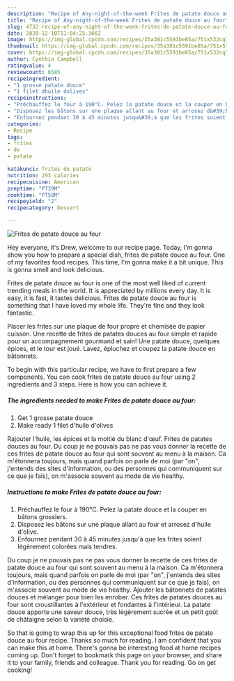 ```yaml
---
description: "Recipe of Any-night-of-the-week Frites de patate douce au four"
title: "Recipe of Any-night-of-the-week Frites de patate douce au four"
slug: 4732-recipe-of-any-night-of-the-week-frites-de-patate-douce-au-four
date: 2020-12-10T11:04:25.366Z
image: https://img-global.cpcdn.com/recipes/35a301c5591be85a/751x532cq70/frites-de-patate-douce-au-four-photo-principale-de-la-recette.jpg
thumbnail: https://img-global.cpcdn.com/recipes/35a301c5591be85a/751x532cq70/frites-de-patate-douce-au-four-photo-principale-de-la-recette.jpg
cover: https://img-global.cpcdn.com/recipes/35a301c5591be85a/751x532cq70/frites-de-patate-douce-au-four-photo-principale-de-la-recette.jpg
author: Cynthia Campbell
ratingvalue: 4
reviewcount: 6585
recipeingredient:
- "1 grosse patate douce"
- "1 filet dhuile dolives"
recipeinstructions:
- "Préchauffez le four à 190°C. Pelez la patate douce et la couper en bâtons grossiers."
- "Disposez les bâtons sur une plaque allant au four et arrosez d&#39;huile d&#39;olive."
- "Enfournez pendant 30 à 45 minutes jusqu&#39;à que les frites soient légèrement colorées mais tendres."
categories:
- Recipe
tags:
- frites
- de
- patate

katakunci: frites de patate 
nutrition: 293 calories
recipecuisine: American
preptime: "PT39M"
cooktime: "PT58M"
recipeyield: "2"
recipecategory: Dessert

---
```



![Frites de patate douce au four](https://img-global.cpcdn.com/recipes/35a301c5591be85a/751x532cq70/frites-de-patate-douce-au-four-photo-principale-de-la-recette.jpg)

Hey everyone, it's Drew, welcome to our recipe page. Today, I'm gonna show you how to prepare a special dish, frites de patate douce au four. One of my favorites food recipes. This time, I'm gonna make it a bit unique. This is gonna smell and look delicious.

Frites de patate douce au four is one of the most well liked of current trending meals in the world. It is appreciated by millions every day. It is easy, it is fast, it tastes delicious. Frites de patate douce au four is something that I have loved my whole life. They're fine and they look fantastic.

Placer les frites sur une plaque de four propre et chemisée de papier cuisson. Une recette de frites de patates douces au four simple et rapide pour un accompagnement gourmand et sain! Une patate douce, quelques épices, et le tour est joué. Lavez, épluchez et coupez la patate douce en bâtonnets.


To begin with this particular recipe, we have to first prepare a few components. You can cook frites de patate douce au four using 2 ingredients and 3 steps. Here is how you can achieve it.

<!--inarticleads1-->

##### The ingredients needed to make Frites de patate douce au four:

1. Get 1 grosse patate douce
1. Make ready 1 filet d&#39;huile d&#39;olives


Rajouter l&#39;huile, les épices et la moitié du blanc d&#39;œuf. Frites de patates douces au four. Du coup je ne pouvais pas ne pas vous donner la recette de ces frites de patate douce au four qui sont souvent au menu à la maison. Ca m&#39;étonnera toujours, mais quand parfois on parle de moi (par &#34;on&#34;, j&#39;entends des sites d&#39;information, ou des personnes qui communiquent sur ce que je fais), on m&#39;associe souvent au mode de vie healthy. 

<!--inarticleads2-->

##### Instructions to make Frites de patate douce au four:

1. Préchauffez le four à 190°C. Pelez la patate douce et la couper en bâtons grossiers.
1. Disposez les bâtons sur une plaque allant au four et arrosez d&#39;huile d&#39;olive.
1. Enfournez pendant 30 à 45 minutes jusqu&#39;à que les frites soient légèrement colorées mais tendres.


Du coup je ne pouvais pas ne pas vous donner la recette de ces frites de patate douce au four qui sont souvent au menu à la maison. Ca m&#39;étonnera toujours, mais quand parfois on parle de moi (par &#34;on&#34;, j&#39;entends des sites d&#39;information, ou des personnes qui communiquent sur ce que je fais), on m&#39;associe souvent au mode de vie healthy. Ajouter les bâtonnets de patates douces et mélanger pour bien les enrober. Ces frites de patates douces au four sont croustillantes à l&#39;extérieur et fondantes à l&#39;intérieur. La patate douce apporte une saveur douce, très légèrement sucrée et un petit goût de châtaigne selon la variété choisie. 

So that is going to wrap this up for this exceptional food frites de patate douce au four recipe. Thanks so much for reading. I am confident that you can make this at home. There's gonna be interesting food at home recipes coming up. Don't forget to bookmark this page on your browser, and share it to your family, friends and colleague. Thank you for reading. Go on get cooking!

